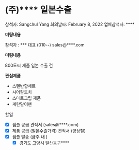 # (주)****  일본수출

참석자: Sangchul Yang
회의날짜: February 8, 2022
업체참석자: ****

**미팅내용**

참석자 : *** 대표 (010-****-****) sales@****.com

**미팅내용**

800도씨 제품 일본 수출 건

**관심제품**

- 스텐반합세트
- 시어잘토치
- 스마트그립 제품
- 계란말이팬

할일 

- [x]  샘플 공급 견적서 (sales@****.com)
- [x]  제품 공급 (일본수출가격) 견적서  (양상철)
- [x]  샘플 발송 (금주 내 )
    - [x]  경기도 고양시 일산동구****